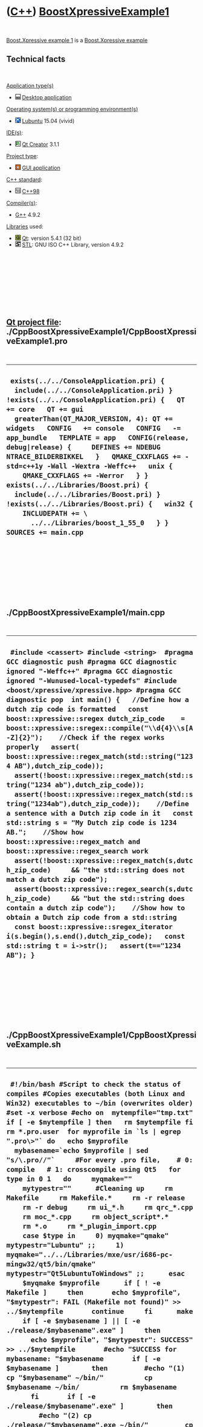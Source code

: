 



 

 

 

 

 

([C++](Cpp.htm)) [BoostXpressiveExample1](CppBoostXpressiveExample1.htm)
========================================================================

 

[Boost.Xpressive example 1](CppBoostXpressiveExample1.htm) is a
[Boost.Xpressive example](CppBoostXpressive.htm)

Technical facts
---------------

 

[Application type(s)](CppApplication.htm)

-   ![Desktop](PicDesktop.png) [Desktop
    application](CppDesktopApplication.htm)

[Operating system(s) or programming environment(s)](CppOs.htm)

-   ![Lubuntu](PicLubuntu.png) [Lubuntu](CppLubuntu.htm) 15.04 (vivid)

[IDE(s)](CppIde.htm):

-   ![Qt Creator](PicQtCreator.png) [Qt Creator](CppQtCreator.htm) 3.1.1

[Project type](CppQtProjectType.htm):

-   ![GUI](PicGui.png) [GUI application](CppGuiApplication.htm)

[C++ standard](CppStandard.htm):

-   ![C++98](PicCpp98.png) [C++98](Cpp98.htm)

[Compiler(s)](CppCompiler.htm):

-   [G++](CppGpp.htm) 4.9.2

[Libraries](CppLibrary.htm) used:

-   ![Qt](PicQt.png) [Qt](CppQt.htm): version 5.4.1 (32 bit)
-   ![STL](PicStl.png) [STL](CppStl.htm): GNU ISO C++ Library, version
    4.9.2

 

 

 

 

 

[Qt project file](CppQtProjectFile.htm): ./CppBoostXpressiveExample1/CppBoostXpressiveExample1.pro
--------------------------------------------------------------------------------------------------

 

  --------------------------------------------------------------------------------------------------------------------------------------------------------------------------------------------------------------------------------------------------------------------------------------------------------------------------------------------------------------------------------------------------------------------------------------------------------------------------------------------------------------------------------------------------------------------------------------------------------------------------------------------------------------------------
  ` exists(../../ConsoleApplication.pri) {   include(../../ConsoleApplication.pri) } !exists(../../ConsoleApplication.pri) {   QT += core   QT += gui   greaterThan(QT_MAJOR_VERSION, 4): QT += widgets   CONFIG   += console   CONFIG   -= app_bundle   TEMPLATE = app   CONFIG(release, debug|release) {     DEFINES += NDEBUG NTRACE_BILDERBIKKEL   }   QMAKE_CXXFLAGS += -std=c++1y -Wall -Wextra -Weffc++   unix {     QMAKE_CXXFLAGS += -Werror   } }  exists(../../Libraries/Boost.pri) {   include(../../Libraries/Boost.pri) } !exists(../../Libraries/Boost.pri) {   win32 {     INCLUDEPATH += \       ../../Libraries/boost_1_55_0   } }  SOURCES += main.cpp`
  --------------------------------------------------------------------------------------------------------------------------------------------------------------------------------------------------------------------------------------------------------------------------------------------------------------------------------------------------------------------------------------------------------------------------------------------------------------------------------------------------------------------------------------------------------------------------------------------------------------------------------------------------------------------------

 

 

 

 

 

./CppBoostXpressiveExample1/main.cpp
------------------------------------

 

  -----------------------------------------------------------------------------------------------------------------------------------------------------------------------------------------------------------------------------------------------------------------------------------------------------------------------------------------------------------------------------------------------------------------------------------------------------------------------------------------------------------------------------------------------------------------------------------------------------------------------------------------------------------------------------------------------------------------------------------------------------------------------------------------------------------------------------------------------------------------------------------------------------------------------------------------------------------------------------------------------------------------------------------------------------------------------------------------------------------------------------------------------------------------------------------------------------------------------------------------------------------------------------------------------------------------------------------------------------------------
  ` #include <cassert> #include <string>  #pragma GCC diagnostic push #pragma GCC diagnostic ignored "-Weffc++" #pragma GCC diagnostic ignored "-Wunused-local-typedefs" #include <boost/xpressive/xpressive.hpp> #pragma GCC diagnostic pop  int main() {   //Define how a dutch zip code is formatted   const boost::xpressive::sregex dutch_zip_code    = boost::xpressive::sregex::compile("\\d{4}\\s[A-Z]{2}");    //Check if the regex works properly   assert( boost::xpressive::regex_match(std::string("1234 AB"),dutch_zip_code));   assert(!boost::xpressive::regex_match(std::string("1234 ab"),dutch_zip_code));   assert(!boost::xpressive::regex_match(std::string("1234ab"),dutch_zip_code));    //Define a sentence with a Dutch zip code in it   const std::string s = "My Dutch zip code is 1234 AB.";    //Show how boost::xpressive::regex_match and boost::xpressive::regex_search work   assert(!boost::xpressive::regex_match(s,dutch_zip_code)     && "the std::string does not match a dutch zip code");   assert(boost::xpressive::regex_search(s,dutch_zip_code)     && "but the std::string does contain a dutch zip code");    //Show how to obtain a Dutch zip code from a std::string   const boost::xpressive::sregex_iterator i(s.begin(),s.end(),dutch_zip_code);   const std::string t = i->str();   assert(t=="1234 AB"); }`
  -----------------------------------------------------------------------------------------------------------------------------------------------------------------------------------------------------------------------------------------------------------------------------------------------------------------------------------------------------------------------------------------------------------------------------------------------------------------------------------------------------------------------------------------------------------------------------------------------------------------------------------------------------------------------------------------------------------------------------------------------------------------------------------------------------------------------------------------------------------------------------------------------------------------------------------------------------------------------------------------------------------------------------------------------------------------------------------------------------------------------------------------------------------------------------------------------------------------------------------------------------------------------------------------------------------------------------------------------------------------

 

 

 

 

 

./CppBoostXpressiveExample1/CppBoostXpressiveExample.sh
-------------------------------------------------------

 

  ----------------------------------------------------------------------------------------------------------------------------------------------------------------------------------------------------------------------------------------------------------------------------------------------------------------------------------------------------------------------------------------------------------------------------------------------------------------------------------------------------------------------------------------------------------------------------------------------------------------------------------------------------------------------------------------------------------------------------------------------------------------------------------------------------------------------------------------------------------------------------------------------------------------------------------------------------------------------------------------------------------------------------------------------------------------------------------------------------------------------------------------------------------------------------------------------------------------------------------------------------------------------------------------------------------------------------------------------------------------------------------------------------------------------------------------------------------------------------------------------------------------------------------------------------------------------------------------------------------------------------------------------------------------------------------------------------------------------------------------------------------------------------------------------------------------------------------------------------------------------------------------------------------------------------------------------------------------------------------------------------------------------------------------------
  ``  #!/bin/bash #Script to check the status of compiles #Copies executables (both Linux and Win32) executables to ~/bin (overwrites older) #set -x verbose #echo on  mytempfile="tmp.txt" if [ -e $mytempfile ] then   rm $mytempfile fi  rm *.pro.user  for myprofile in `ls | egrep ".pro\>"` do   echo $myprofile   mybasename=`echo $myprofile | sed "s/\.pro//"`     #For every .pro file,    # 0: compile   # 1: crosscompile using Qt5   for type in 0 1   do     myqmake=""     mytypestr=""      #Cleaning up     rm Makefile     rm Makefile.*     rm -r release     rm -r debug     rm ui_*.h     rm qrc_*.cpp     rm moc_*.cpp     rm object_script*.*     rm *.o     rm *_plugin_import.cpp      case $type in     0) myqmake="qmake" mytypestr="Lubuntu" ;;     1) myqmake="../../Libraries/mxe/usr/i686-pc-mingw32/qt5/bin/qmake" mytypestr="Qt5LubuntuToWindows" ;;      esac      $myqmake $myprofile      if [ ! -e Makefile ]     then       echo $myprofile", "$mytypestr": FAIL (Makefile not found)" >> ../$mytempfile       continue     fi      make       if [ -e $mybasename ] || [ -e ./release/$mybasename".exe" ]     then       echo $myprofile", "$mytypestr": SUCCESS" >> ../$mytempfile       #echo "SUCCESS for mybasename: "$mybasename       if [ -e $mybasename ]        then         #echo "(1) cp "$mybasename" ~/bin/"          cp $mybasename ~/bin/          rm $mybasename       fi       if [ -e ./release/$mybasename".exe" ]        then          #echo "(2) cp ./release/"$mybasename".exe ~/bin/"         cp ./release/$mybasename".exe" ~/bin/       fi     else       echo $myprofile", "$mytypestr": FAIL (executable not found)" >> ../$mytempfile       #echo "FAIL for mybasename: "$mybasename     fi      #Cleaning up     rm Makefile     rm Makefile.*     rm -r release     rm -r debug     rm ui_*.h     rm qrc_*.cpp     rm moc_*.cpp     rm object_script*.*     rm *.o     rm *_plugin_import.cpp     done #next type  done #next profile  cat $mytempfile  rm $mytempfile ``
  ----------------------------------------------------------------------------------------------------------------------------------------------------------------------------------------------------------------------------------------------------------------------------------------------------------------------------------------------------------------------------------------------------------------------------------------------------------------------------------------------------------------------------------------------------------------------------------------------------------------------------------------------------------------------------------------------------------------------------------------------------------------------------------------------------------------------------------------------------------------------------------------------------------------------------------------------------------------------------------------------------------------------------------------------------------------------------------------------------------------------------------------------------------------------------------------------------------------------------------------------------------------------------------------------------------------------------------------------------------------------------------------------------------------------------------------------------------------------------------------------------------------------------------------------------------------------------------------------------------------------------------------------------------------------------------------------------------------------------------------------------------------------------------------------------------------------------------------------------------------------------------------------------------------------------------------------------------------------------------------------------------------------------------------------

 

 

 

 

 





 




This page has been created by the [tool](Tools.htm)
[CodeToHtml](ToolCodeToHtml.htm)
